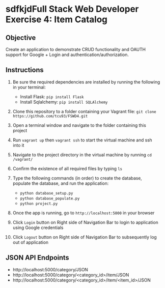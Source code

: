 # sdfkjdFull Stack Web Developer Exercise 4: Item Catalog

## Objective
Create an application to demonstrate CRUD functionality and OAUTH support for Google + Login and authentication/authorization.

## Instructions

01. Be sure the required dependencies are installed by running the following in your terminal:

    * Install Flask: `pip install Flask`
    * Install Sqlalchemy: `pip install SQLAlchemy`

2. Clone this repository to a folder containing your Vagrant file: `git clone https://github.com/tcu93/FSWD4.git`

3. Open a terminal window and navigate to the folder containing this project

4. Run `vagrant up` then `vagrant ssh` to start the virtual machine and ssh into it

5. Navigate to the project directory in the virtual machine by running `cd /vagrant/`

6. Confirm the existence of all required files by typing `ls`

7. Type the following commands (in order) to create the database, populate the database, and run the application:

    * `python database_setup.py`
    * `python database_populate.py`
    * `python project.py`

8. Once the app is running, go to `http://localhost:5000` in your browser

9. Click `Login` button on Right side of Navigation Bar to login to application using Google credentials

10. Click `Logout` button on Right side of Navigation Bar to subsequently log out of application

## JSON API Endpoints

* http://localhost:5000/category/JSON
* http://localhost:5000/category/<category_id>/item/JSON
* http://localhost:5000/category/<category_id>/item/<item_id>/JSON
